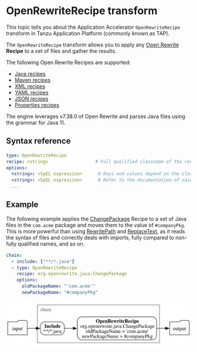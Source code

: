 # OpenRewriteRecipe transform

This topic tells you about the Application Accelerator `OpenRewriteRecipe` transform in Tanzu Application Platform (commonly known as TAP).

The `OpenRewriteRecipe` transform allows you to apply any [Open Rewrite](https://docs.openrewrite.org/)
**Recipe** to a set of files and gather the results.

The following Open Rewrite Recipes are supported:

- [Java recipes](https://docs.openrewrite.org/reference/recipes/java)
- [Maven recipes](https://docs.openrewrite.org/reference/recipes/maven)
- [XML recipes](https://docs.openrewrite.org/reference/recipes/xml)
- [YAML recipes](https://docs.openrewrite.org/reference/recipes/yaml)
- [JSON recipes](https://docs.openrewrite.org/reference/recipes/json)
- [Properties recipes](https://docs.openrewrite.org/reference/recipes/properties)

The engine leverages v7.38.0 of Open Rewrite and parses Java files using the grammar for Java 11.

## <a id="syntax-ref"></a>Syntax reference

```yaml
type: OpenRewriteRecipe
recipe: <string>                  # Full qualified classname of the recipe
options:
  <string>: <SpEL expression>      # Keys and values depend on the class of the recipe
  <string>: <SpEL expression>      # Refer to the documentation of said recipe
  ...
```

## <a id="example"></a>Example

The following example applies the [ChangePackage](https://docs.openrewrite.org/reference/recipes/java/changepackage)
Recipe to a set of Java files in the `com.acme` package and moves them to the value
of `#companyPkg`. This is more powerful than using [RewritePath](rewrite-path.md)
and [ReplaceText](replace-text.md), as it reads the syntax of files and
correctly deals with imports, fully compared to non-fully qualified names, and so on.

```yaml
chain:
  - include: ["**/*.java"]
  - type: OpenRewriteRecipe
    recipe: org.openrewrite.java.ChangePackage
    options:
      oldPackageName: "'com.acme'"
      newPackageName: "#companyPkg"
```

![Diagram showing an OpenRewriteRecipe transform.](images/open-rewrite-recipe.svg)
